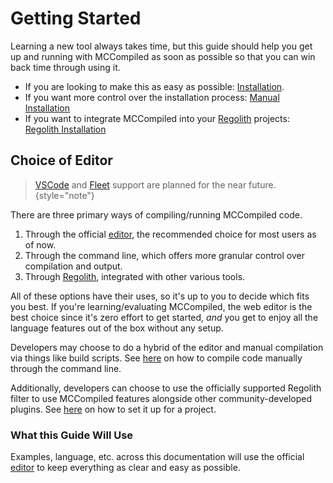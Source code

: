 # Getting Started

Learning a new tool always takes time, but this guide should help you get up and running with MCCompiled as soon as
possible so that you can win back time through using it.

- If you are looking to make this as easy as possible: [Installation](Installation.md).
- If you want more control over the installation process: [Manual Installation](Manual-Installation.md)
- If you want to integrate MCCompiled into your <tooltip term="regolith">[Regolith](%regolith_url%)</term> projects: [Regolith Installation](Regolith-Installation.md)

## Choice of Editor
> [VSCode](https://code.visualstudio.com/) and [Fleet](https://www.jetbrains.com/fleet/) support are planned for the near future.
{style="note"}

There are three primary ways of compiling/running MCCompiled code.
1. Through the official <tooltip term="editor">[editor](%editor_url%)</tooltip>, the recommended choice for most users as of now.
2. Through the command line, which offers more granular control over compilation and output.
3. Through <tooltip term="regolith">[Regolith](%regolith_url%)</term>, integrated with other various tools.

All of these options have their uses, so it's up to you to decide which fits you best. If you're learning/evaluating
MCCompiled, the web editor is the best choice since it's zero effort to get started, *and* you get to enjoy all the
language features out of the box without any setup.

Developers may choose to do a hybrid of the editor and manual compilation via things like build scripts.
See [here](Compiling-Manually.md) on how to compile code manually through the command line.

Additionally, developers can choose to use the officially supported Regolith filter to use MCCompiled features
alongside other community-developed plugins. See [here](Regolith-Installation.md) on how to set it up for a project.

### What this Guide Will Use
Examples, language, etc. across this documentation will use the official <tooltip term="editor">[editor](%editor_url%)</tooltip> to keep everything as clear and easy
as possible. 